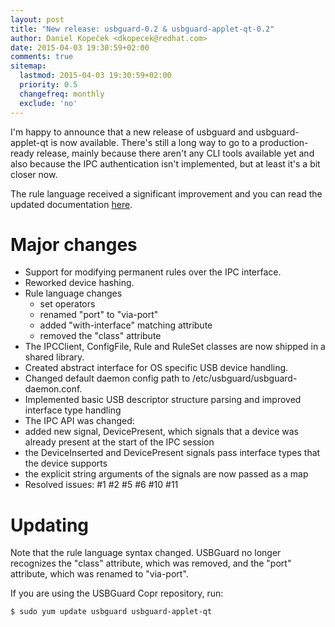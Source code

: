 ```yaml
---
layout: post
title: "New release: usbguard-0.2 & usbguard-applet-qt-0.2"
author: Daniel Kopeček <dkopecek@redhat.com>
date: 2015-04-03 19:30:59+02:00
comments: true
sitemap:
  lastmod: 2015-04-03 19:30:59+02:00
  priority: 0.5
  changefreq: monthly
  exclude: 'no'
---
```


I'm happy to announce that a new release of usbguard and usbguard-applet-qt is now available.
There's still a long way to go to a production-ready release, mainly because there aren't any
CLI tools available yet and also because the IPC authentication isn't implemented, but at least
it's a bit closer now.

The rule language received a significant improvement and you can read the updated documentation
[here](https://dkopecek.github.io/usbguard/documentation/rule-language.html).

# Major changes
 * Support for modifying permanent rules over the IPC interface.
 * Reworked device hashing.
 * Rule language changes
   * set operators
   * renamed "port" to "via-port"
   * added "with-interface" matching attribute
   * removed the "class" attribute
 * The IPCClient, ConfigFile, Rule and RuleSet classes are now shipped in a shared library.
 * Created abstract interface for OS specific USB device handling.
 * Changed default daemon config path to /etc/usbguard/usbguard-daemon.conf.
 * Implemented basic USB descriptor structure parsing and improved interface type handling
 * The IPC API was changed:
  * added new signal, DevicePresent, which signals that a device was already present at the start of the IPC session
  * the DeviceInserted and DevicePresent signals pass interface types that the device supports
  * the explicit string arguments of the signals are now passed as a map
 * Resolved issues: #1 #2 #5 #6 #10 #11 

# Updating

Note that the rule language syntax changed. USBGuard no longer recognizes the "class" attribute, which was removed, and the "port" attribute, which was renamed to "via-port".

If you are using the USBGuard Copr repository, run:

    $ sudo yum update usbguard usbguard-applet-qt

